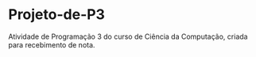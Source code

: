 # Projeto-de-P3

Atividade de Programação 3 do curso de Ciência da Computação, criada para recebimento de nota.
